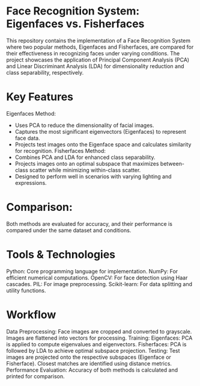 # Face Recognition System: Eigenfaces vs. Fisherfaces
  This repository contains the implementation of a Face Recognition System where two popular methods, Eigenfaces and Fisherfaces, are compared for their effectiveness in recognizing faces under varying conditions.
  The project showcases the application of Principal Component Analysis (PCA) and Linear Discriminant Analysis (LDA) for dimensionality reduction and class separability, respectively.

# Key Features
  Eigenfaces Method:
   * Uses PCA to reduce the dimensionality of facial images.
   * Captures the most significant eigenvectors (Eigenfaces) to represent face data.
   * Projects test images onto the Eigenface space and calculates similarity for recognition.
  Fisherfaces Method:
  * Combines PCA and LDA for enhanced class separability.
  * Projects images onto an optimal subspace that maximizes between-class scatter while minimizing within-class scatter.
  * Designed to perform well in scenarios with varying lighting and expressions.

# Comparison:
  Both methods are evaluated for accuracy, and their performance is compared under the same dataset and conditions.

# Tools & Technologies
  Python: Core programming language for implementation.
  NumPy: For efficient numerical computations.
  OpenCV: For face detection using Haar cascades.
  PIL: For image preprocessing.
  Scikit-learn: For data splitting and utility functions.

# Workflow
  Data Preprocessing:
    Face images are cropped and converted to grayscale.
    Images are flattened into vectors for processing.
  Training:
    Eigenfaces: PCA is applied to compute eigenvalues and eigenvectors.
    Fisherfaces: PCA is followed by LDA to achieve optimal subspace projection.
  Testing:
    Test images are projected onto the respective subspaces (Eigenface or Fisherface).
    Closest matches are identified using distance metrics.
  Performance Evaluation:
    Accuracy of both methods is calculated and printed for comparison.
